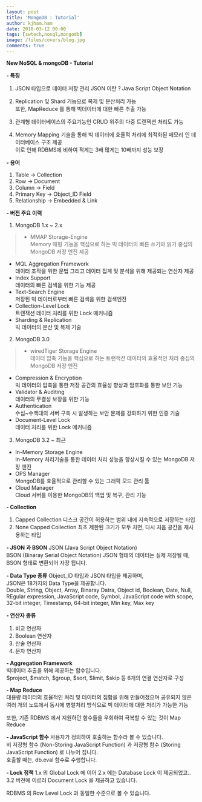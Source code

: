 ```yaml
---
layout: post
title: 'MongoDB : Tutorial'
author: kjham.ham
date: 2018-03-12 00:00
tags: [swtech,nosql,mongodb]
image: /files/covers/blog.jpg
comments: true
---
```


**New NoSQL & mongoDB - Tutorial**

**- 특징**  
1. JSON 타입으로 데이터 저장 관리
JSON 이란 ? Java Script Object Notation  

2. Replication 및 Shard 기능으로 복제 및 분산처리 가능  
또한, MapReduce 를 통해 빅데이터에 대한 빠른 추출 가능

3. 관계형 데이터베이스의 주요기능인 CRUD 위주의 다중 트랜잭션 처리도 가능

4. Memory Mapping 기술을 통해 빅 데이터에 효율적 처리에 최적화된 메모리 인 데이터베이스 구조 제공  
이로 인해 RDBMS에 비하여 적게는 3배 많게는 10배까지 성능 보장

**- 용어**
1. Table -> Collection  
2. Row -> Document  
3. Column -> Field  
4. Primary Key -> Object_ID Field  
5. Relationship -> Embedded & Link

**- 버전 주요 이력**
1. MongoDB 1.x ~ 2.x
>- MMAP Storage-Engine  
Memory 매핑 기능을 핵심으로 하는 빅 데이터의 빠른 쓰기와 읽기 중심의 MongoDB 저장 엔진 제공  
- MQL Aggregation Framework  
데이터 조작을 위한 문법 그리고 데이터 집계 및 분석을 위해 제공되는 연산자 제공
- Index Support  
데이터의 빠른 검색을 위한 기능 제공  
- Text-Search Engine  
저장된 빅 데이터로부터 빠른 검색을 위한 검색엔진  
- Collection-Level Lock  
트랜잭션 데이터 처리를 위한 Lock 매커니즘  
- Sharding & Replication  
빅 데이터의 분산 및 복제 기술

2. MongoDB 3.0
>- wiredTiger Storage Engine  
데이터 압축 기능을 핵심으로 하는 트랜잭션 데이터의 효율적인 처리 중심의 MongoDB 저장 엔진
- Compression & Encryption  
빅 데이터의 압축을 통한 저장 공간의 효율성 향상과 암호화를 통한 보안 기능  
- Validator & Auditing  
데이터의 무결성 보장을 위한 기능  
- Authentication  
수십~수백대의 서버 구축 시 발생하는 보안 문제를 강화하기 위한 인증 기술  
- Document-Level Lock  
데이터 처리를 위한 Lock 메커니즘

3. MongoDB 3.2 ~ 최근
- In-Memory Storage Engine  
In-Memory 처리기술을 통한 데이터 처리 성능을 향상시킬 수 있는 MongoDB 저장 엔진  
- OPS Manager  
MongoDB를 효율적으로 관리할 수 있는 그래픽 모드 관리 툴  
- Cloud Manager  
Cloud 서버를 이용한 MongoDB의 백업 및 복구, 관리 기능

**- Collection**  
1. Capped Collection
디스크 공간이 허용하는 범위 내에 지속적으로 저장하는 타입  
2. None Capped Collection
최초 제한된 크기가 모두 차면, 다시 처음 공간을 재사용하는 타입

**- JSON 과 BSON**
JSON (Java Script Object Notation)  
BSON (Binaray Serial Object Notation)
JSON 형태의 데이터는 실제 저장될 때, BSON 형태로 변환되어 자장 됩니다.

**- Data Type 종류**
Object_ID 타입과 JSON 타입을 제공하며,  
JSON은 18가지의 Data Type을 제공합니다.  
Double, String, Object, Array, Binaray Datra, Object id, Boolean, Date, Null, REgular expression, JavaScript code, Symbol, JavaScript code with scope, 32-bit integer, Timestamp, 64-bit integer, Min key, Max key

**- 연산자 종류**
1. 비교 연산자  
2. Boolean 연산자  
3. 산술 연산자  
4. 문자 연산자  

**- Aggregation Framework**  
빅데이터 추출을 위해 제공하는 함수입니다.  
$project, $match, $group, $sort, $limit, $skip 등 6개의 연결 연산자로 구성

**- Map Reduce**  
대용량 데이터의 효율적인 처리 및 데이터의 집합을 위해 만들어졌으며 공유되지 않은 여러 개의 노드에서 동시에 병렬처리 방식으로 빅 데이터에 대한 처리가 가능한 기능

또한, 기존 RDBMS 에서 지원하던 함수들을 우회하여 극복할 수 있는 것이 Map Reduce

**- JavaScript 함수**
사용자가 정의하여 호출하는 함수라 볼 수 있습니다.  
비 저장형 함수 (Non-Storing JavaScript Function) 과 저장형 함수 (Storing JavaScript Function) 로 나누어 집니다.  
호출할 때는, db.eval 함수로 수행합니다.   

**- Lock 정책**
1.x 의 Global Lock 에 이어 2.x 에는 Database Lock 이 제공되었고..  
3.2 버전에 이르러 Document Lock 을 제공하고 있습니다.

RDBMS 의 Row Level Lock 과 동일한 수준으로 볼 수 있습니다.  

